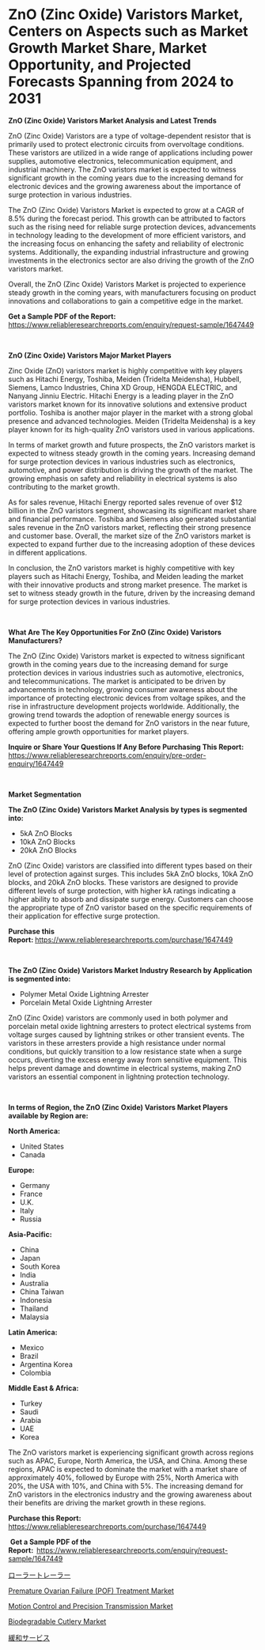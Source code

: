 <p><h1>ZnO (Zinc Oxide) Varistors Market, Centers on Aspects such as Market Growth Market Share, Market Opportunity, and Projected Forecasts Spanning from 2024 to 2031</h1></p><p><strong>ZnO (Zinc Oxide) Varistors Market Analysis and Latest Trends</strong></p>
<p><p>ZnO (Zinc Oxide) Varistors are a type of voltage-dependent resistor that is primarily used to protect electronic circuits from overvoltage conditions. These varistors are utilized in a wide range of applications including power supplies, automotive electronics, telecommunication equipment, and industrial machinery. The ZnO varistors market is expected to witness significant growth in the coming years due to the increasing demand for electronic devices and the growing awareness about the importance of surge protection in various industries.</p><p>The ZnO (Zinc Oxide) Varistors Market is expected to grow at a CAGR of 8.5% during the forecast period. This growth can be attributed to factors such as the rising need for reliable surge protection devices, advancements in technology leading to the development of more efficient varistors, and the increasing focus on enhancing the safety and reliability of electronic systems. Additionally, the expanding industrial infrastructure and growing investments in the electronics sector are also driving the growth of the ZnO varistors market.</p><p>Overall, the ZnO (Zinc Oxide) Varistors Market is projected to experience steady growth in the coming years, with manufacturers focusing on product innovations and collaborations to gain a competitive edge in the market.</p></p>
<p><strong>Get a Sample PDF of the Report:&nbsp;</strong> <a href="https://www.reliableresearchreports.com/enquiry/request-sample/1647449">https://www.reliableresearchreports.com/enquiry/request-sample/1647449</a></p>
<p>&nbsp;</p>
<p><strong>ZnO (Zinc Oxide) Varistors Major Market Players</strong></p>
<p><p>Zinc Oxide (ZnO) varistors market is highly competitive with key players such as Hitachi Energy, Toshiba, Meiden (Tridelta Meidensha), Hubbell, Siemens, Lamco Industries, China XD Group, HENGDA ELECTRIC, and Nanyang Jinniu Electric. Hitachi Energy is a leading player in the ZnO varistors market known for its innovative solutions and extensive product portfolio. Toshiba is another major player in the market with a strong global presence and advanced technologies. Meiden (Tridelta Meidensha) is a key player known for its high-quality ZnO varistors used in various applications.</p><p>In terms of market growth and future prospects, the ZnO varistors market is expected to witness steady growth in the coming years. Increasing demand for surge protection devices in various industries such as electronics, automotive, and power distribution is driving the growth of the market. The growing emphasis on safety and reliability in electrical systems is also contributing to the market growth.</p><p>As for sales revenue, Hitachi Energy reported sales revenue of over $12 billion in the ZnO varistors segment, showcasing its significant market share and financial performance. Toshiba and Siemens also generated substantial sales revenue in the ZnO varistors market, reflecting their strong presence and customer base. Overall, the market size of the ZnO varistors market is expected to expand further due to the increasing adoption of these devices in different applications.</p><p>In conclusion, the ZnO varistors market is highly competitive with key players such as Hitachi Energy, Toshiba, and Meiden leading the market with their innovative products and strong market presence. The market is set to witness steady growth in the future, driven by the increasing demand for surge protection devices in various industries.</p></p>
<p>&nbsp;</p>
<p><strong>What Are The Key Opportunities For ZnO (Zinc Oxide) Varistors Manufacturers?</strong></p>
<p><p>The ZnO (Zinc Oxide) Varistors market is expected to witness significant growth in the coming years due to the increasing demand for surge protection devices in various industries such as automotive, electronics, and telecommunications. The market is anticipated to be driven by advancements in technology, growing consumer awareness about the importance of protecting electronic devices from voltage spikes, and the rise in infrastructure development projects worldwide. Additionally, the growing trend towards the adoption of renewable energy sources is expected to further boost the demand for ZnO varistors in the near future, offering ample growth opportunities for market players.</p></p>
<p><strong>Inquire or Share Your Questions If Any Before Purchasing This Report:</strong> <a href="https://www.reliableresearchreports.com/enquiry/pre-order-enquiry/1647449">https://www.reliableresearchreports.com/enquiry/pre-order-enquiry/1647449</a></p>
<p>&nbsp;</p>
<p><strong>Market Segmentation</strong></p>
<p><strong>The ZnO (Zinc Oxide) Varistors Market Analysis by types is segmented into:</strong></p>
<p><ul><li>5kA ZnO Blocks</li><li>10kA ZnO Blocks</li><li>20kA ZnO Blocks</li></ul></p>
<p><p>ZnO (Zinc Oxide) varistors are classified into different types based on their level of protection against surges. This includes 5kA ZnO blocks, 10kA ZnO blocks, and 20kA ZnO blocks. These varistors are designed to provide different levels of surge protection, with higher kA ratings indicating a higher ability to absorb and dissipate surge energy. Customers can choose the appropriate type of ZnO varistor based on the specific requirements of their application for effective surge protection.</p></p>
<p><strong>Purchase this Report:&nbsp;</strong><a href="https://www.reliableresearchreports.com/purchase/1647449">https://www.reliableresearchreports.com/purchase/1647449</a></p>
<p>&nbsp;</p>
<p><strong>The ZnO (Zinc Oxide) Varistors Market Industry Research by Application is segmented into:</strong></p>
<p><ul><li>Polymer Metal Oxide Lightning Arrester</li><li>Porcelain Metal Oxide Lightning Arrester</li></ul></p>
<p><p>ZnO (Zinc Oxide) varistors are commonly used in both polymer and porcelain metal oxide lightning arresters to protect electrical systems from voltage surges caused by lightning strikes or other transient events. The varistors in these arresters provide a high resistance under normal conditions, but quickly transition to a low resistance state when a surge occurs, diverting the excess energy away from sensitive equipment. This helps prevent damage and downtime in electrical systems, making ZnO varistors an essential component in lightning protection technology.</p></p>
<p>&nbsp;</p>
<p><strong>In terms of Region, the ZnO (Zinc Oxide) Varistors Market Players available by Region are:</strong></p>
<p>
    <p> <strong> North America: </strong>
        <ul>
            <li>United States</li>
            <li>Canada</li>
        </ul>
        </p> 
    <p> <strong> Europe: </strong>
        <ul>
            <li>Germany</li>
            <li>France</li>
            <li>U.K.</li>
            <li>Italy</li>
            <li>Russia</li>
        </ul>
        </p> 
    <p> <strong> Asia-Pacific: </strong>
        <ul>
            <li>China</li>
            <li>Japan</li>
            <li>South Korea</li>
            <li>India</li>
            <li>Australia</li>
            <li>China Taiwan</li>
            <li>Indonesia</li>
            <li>Thailand</li>
            <li>Malaysia</li>
        </ul>
        </p> 
    <p> <strong> Latin America: </strong>
        <ul>
            <li>Mexico</li>
            <li>Brazil</li>
            <li>Argentina Korea</li>
            <li>Colombia</li>
        </ul>
        </p> 
    <p> <strong> Middle East & Africa: </strong>
        <ul>
            <li>Turkey</li>
            <li>Saudi</li>
            <li>Arabia</li>
            <li>UAE</li>
            <li>Korea</li>
        </ul>
    </p>
    </p>
<p><p>The ZnO varistors market is experiencing significant growth across regions such as APAC, Europe, North America, the USA, and China. Among these regions, APAC is expected to dominate the market with a market share of approximately 40%, followed by Europe with 25%, North America with 20%, the USA with 10%, and China with 5%. The increasing demand for ZnO varistors in the electronics industry and the growing awareness about their benefits are driving the market growth in these regions.</p></p>
<p><strong>Purchase this Report: </strong><a href="https://www.reliableresearchreports.com/purchase/1647449">https://www.reliableresearchreports.com/purchase/1647449</a></p>
<p>&nbsp;<strong>Get a Sample PDF of the Report:&nbsp;&nbsp;</strong><a href="https://www.reliableresearchreports.com/enquiry/request-sample/1647449">https://www.reliableresearchreports.com/enquiry/request-sample/1647449</a></p>
<p><strong></strong></p>
<p><p><a href="https://medium.com/@rosario_ramirez1996/%E3%83%AD%E3%83%BC%E3%83%A9%E3%83%BC%E3%83%88%E3%83%AC%E3%83%BC%E3%83%A9%E3%83%BC%E3%83%9E%E3%83%BC%E3%82%B1%E3%83%83%E3%83%88%E8%A6%8F%E6%A8%A1-%E5%B8%82%E5%A0%B4%E5%B1%95%E6%9C%9B%E3%81%8A%E3%82%88%E3%81%B3%E5%B8%82%E5%A0%B4%E4%BA%88%E6%B8%AC-2024%E5%B9%B4%E3%81%8B%E3%82%892031%E5%B9%B4%E3%81%BE%E3%81%A7-31194ea7ebcf">ローラートレーラー</a></p><p><a href="https://thundering-castanet-c65.notion.site/Premature-Ovarian-Failure-POF-Treatment-Market-Size-and-Examines-its-Market-Scope-with-a-Primary-a494701828334e5092dfff4f9459d7e0">Premature Ovarian Failure (POF) Treatment Market</a></p><p><a href="https://bubble-tree-ea4.notion.site/Motion-Control-and-Precision-Transmission-Market-Size-Global-Industry-Overview-Market-Segmentation-ef4695f317eb4ce5809b2599b41151df">Motion Control and Precision Transmission Market</a></p><p><a href="https://view.publitas.com/reportprime-1/biodegradable-cutlery-market-a-comprehensive-report-of-its-market-share-growth-trends-2024-2031/">Biodegradable Cutlery Market</a></p><p><a href="https://medium.com/@lorenzaschmeler/%E7%B7%A9%E5%92%8C%E3%82%B1%E3%82%A2%E3%82%B5%E3%83%BC%E3%83%93%E3%82%B9%E5%B8%82%E5%A0%B4%E3%81%AE%E8%A6%8F%E6%A8%A1-cagr-%E3%83%88%E3%83%AC%E3%83%B3%E3%83%892024%E5%B9%B4%E3%81%8B%E3%82%892030%E5%B9%B4-ff86a0f0341c">緩和サービス</a></p></p>